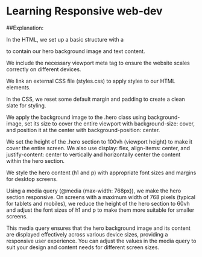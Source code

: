 # Learning Responsive web-dev

##Explanation:

In the HTML, we set up a basic structure with a <div class="hero"> to contain our hero background image and text content.

We include the necessary viewport meta tag to ensure the website scales correctly on different devices.

We link an external CSS file (styles.css) to apply styles to our HTML elements.

In the CSS, we reset some default margin and padding to create a clean slate for styling.

We apply the background image to the .hero class using background-image, set its size to cover the entire viewport with background-size: cover, and position it at the center with background-position: center.

We set the height of the .hero section to 100vh (viewport height) to make it cover the entire screen. We also use display: flex, align-items: center, and justify-content: center to vertically and horizontally center the content within the hero section.

We style the hero content (h1 and p) with appropriate font sizes and margins for desktop screens.

Using a media query (@media (max-width: 768px)), we make the hero section responsive. On screens with a maximum width of 768 pixels (typical for tablets and mobiles), we reduce the height of the hero section to 60vh and adjust the font sizes of h1 and p to make them more suitable for smaller screens.

This media query ensures that the hero background image and its content are displayed effectively across various device sizes, providing a responsive user experience. You can adjust the values in the media query to suit your design and content needs for different screen sizes.
